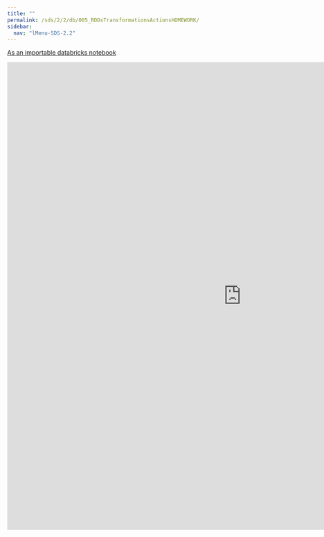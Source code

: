```yaml
---
title: ""
permalink: /sds/2/2/db/005_RDDsTransformationsActionsHOMEWORK/
sidebar:
  nav: "lMenu-SDS-2.2"
---
```


[As an importable databricks notebook](https://lamastex.github.io/scalable-data-science/sds/2/2/db/005_RDDsTransformationsActionsHOMEWORK.html)

<iframe src="https://lamastex.github.io/scalable-data-science/sds/2/2/db/005_RDDsTransformationsActionsHOMEWORK" width="1080" height="1080" frameborder="0"></iframe>
